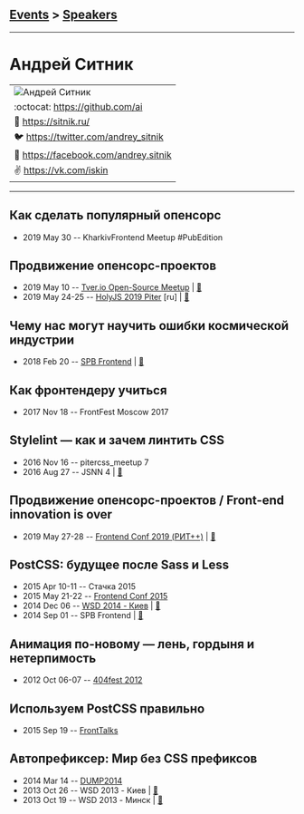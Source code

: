 ## [Events](../README.md) > [Speakers](../speakers.md)
---

# Андрей Ситник

| |
| --- |
| ![Андрей Ситник](https://avatars.io/twitter/andrey_sitnik/large)
| :octocat:  [https:&#x2F;&#x2F;github.com&#x2F;ai](https://github.com/ai)
| :page_facing_up:  [https:&#x2F;&#x2F;sitnik.ru&#x2F;](https://sitnik.ru/)
| :bird:  [https:&#x2F;&#x2F;twitter.com&#x2F;andrey_sitnik](https://twitter.com/andrey_sitnik)
| :blue_book:  [https:&#x2F;&#x2F;facebook.com&#x2F;andrey.sitnik](https://facebook.com/andrey.sitnik)
| :v:  [https:&#x2F;&#x2F;vk.com&#x2F;iskin](https://vk.com/iskin)

---
## Как сделать популярный опенсорс
- 2019 May 30 -- KharkivFrontend Meetup \#PubEdition    
## Продвижение опенсорс-проектов
- 2019 May 10 -- [Tver.io Open-Source Meetup](https://youtu.be/DU0LiH61PnQ?list=PLiOxDlmyqigwsET23hypu15X7vTgxt00L)  | [:notebook:](https://slides.com/ai/promote#/)  
- 2019 May 24-25 -- [HolyJS 2019 Piter](https://youtu.be/SbgqR79nPd0) [ru] | [:notebook:](https://downloads.ctfassets.net/nn534z2fqr9f/7Fn6u1WpheLSSSbvx3Moeu/2b922c1809afed8fb6c50fdf334f2a92/Andrey_Sitnik_Prodvizheniye_opensors-proyektov.pdf)  
## Чему нас могут научить ошибки космической индустрии
- 2018 Feb 20 -- [SPB Frontend](https://youtu.be/olDoZ5SS_uo?t=3m42s)  | [:notebook:](http://amp.gs/xDxX)  
## Как фронтендеру учиться
- 2017 Nov 18 -- FrontFest Moscow 2017    
## Stylelint — как и зачем линтить CSS
- 2016 Nov 16 -- pitercss_meetup 7    
- 2016 Aug 27 -- JSNN 4  | [:notebook:](http://slides.com/ai/stylelint-ru)  
## Продвижение опенсорс-проектов &#x2F; Front-end innovation is over
- 2019 May 27-28 -- [Frontend Conf 2019 (РИТ++)](https://www.youtube.com/watch?v=-CLm8bwwL_M)  | [:notebook:](https://slides.com/ai/frontend-is-dying/)  
## PostCSS: будущее после Sass и Less
- 2015 Apr 10-11 -- Стачка 2015    
- 2015 May 21-22 -- [Frontend Conf 2015](https://www.youtube.com/watch?v=XLcErnUFnsU)    
- 2014 Dec 06 -- [WSD 2014 - Киев](https://www.youtube.com/watch?v=t8Td3Oq47yE)  | [:notebook:](https://wsd.events/2014/12/06/pres/postcss/)  
- 2014 Sep 01 -- SPB Frontend  | [:notebook:](http://ai.github.io/about-postcss/)  
## Анимация по-новому — лень, гордыня и нетерпимость
- 2012 Oct 06-07 -- [404fest 2012](https://youtu.be/K0-45ltxyM0)    
## Используем PostCSS правильно
- 2015 Sep 19 -- [FrontTalks](https://events.yandex.ru/lib/talks/3060/)    
## Автопрефиксер: Мир без CSS префиксов
- 2014 Mar 14 -- [DUMP2014](https://www.youtube.com/watch?v=N9o3BqEj5Y0)    
- 2013 Oct 26 -- WSD 2013 - Киев  | [:notebook:](https://wsd.events/2013/10/26/pres/autoprefixer.pdf)  
- 2013 Oct 19 -- WSD 2013 - Минск  | [:notebook:](https://wsd.events/2013/10/19/pres/autoprefixer.pdf)  
